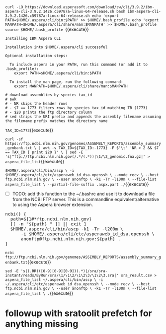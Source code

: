 `curl -LO https://download.asperasoft.com/download/sw/cli/3.9.2/ibm-aspera-cli-3.9.2.1426.c59787a-linux-64-release.sh
bash ibm-aspera-cli-3.9.2.1426.c59787a-linux-64-release.sh
echo 'export PATH=$HOME/.aspera/cli/bin:$PATH' >> $HOME/.bash_profile
echo 'export MANPATH=$HOME/.aspera/cli/share/man:$MANPATH' >> $HOME/.bash_profile
source $HOME/.bash_profile
`{{execute}}

```
Installing IBM Aspera CLI

Installation into $HOME/.aspera/cli successful

Optional installation steps:

  To include aspera in your PATH, run this command (or add it to .bash_profile):
    export PATH=$HOME/.aspera/cli/bin:$PATH

  To install the man page, run the following command:
    export MANPATH=$HOME/.aspera/cli/share/man:$MANPATH
```


```
# download assemblies by species tax_id
# awk
# - NR skips the header rows
# - $7 == 1773 filters rows by species tax_id matching TB (1773)
# - $20 prints the ftp directory column
# sed strips the URI prefix and appends the assembly filename assuming the filename prefix matches the directory name
```

`TAX_ID=1773`{{execute}}

`curl -sf https://ftp.ncbi.nlm.nih.gov/genomes/ASSEMBLY_REPORTS/assembly_summary_genbank.txt \
  | awk -v TAX_ID=${TAX_ID:-1773} -F $'\t' 'NR > 2 && $7 == TAX_ID { print $20 }' \
  | sed -E 's|^ftp://ftp.ncbi.nlm.nih.gov(/.*/(.*))|\1/\2_genomic.fna.gz|' > aspera_file_list`{{execute}}

`$HOME/.aspera/cli/bin/ascp \
  -i $HOME/.aspera/cli/etc/asperaweb_id_dsa.openssh \
  --mode recv \
  --host ftp.ncbi.nlm.nih.gov \
  --user anonftp \
  -k1 -Tr -l100m \
  --file-list aspera_file_list \
  --partial-file-suffix .aspx.part ./`{{execute}}


- [ ] TODO: add this function to the ~/.bashrc and use it to download a file from the NCBI FTP server.
  This is a commandline equivalent/alternative to using the Aspera browser extension.

<pre class="file" data-target="clipboard">
ncbi() {
  path=${1#*ftp.ncbi.nlm.nih.gov}
  [[ -n "${path} " ]] || exit 1
  $HOME/.aspera/cli/bin/ascp -k1 -Tr -l200m \
      -i $HOME/.aspera/cli/etc/asperaweb_id_dsa.openssh \
      anonftp@ftp.ncbi.nlm.nih.gov:${path} .
} 
</pre>


`ncbi ftp://ftp.ncbi.nlm.nih.gov/genomes/ASSEMBLY_REPORTS/assembly_summary_genbank.txt`{{execute}}


`sed -E 's|(.RR)([0-9][0-9][0-9])(.*)|/sra/sra-instant/reads/ByRun/sra/\1/\1\2/\1\2\3/\1\2\3.sra|' sra_result.csv > aspera_file_list
~/.aspera/cli/bin/ascp \
    -i ~/.aspera/cli/etc/asperaweb_id_dsa.openssh \
    --mode recv \
    --host ftp.ncbi.nlm.nih.gov \
    --user anonftp \
    -k1 -Tr -l100m \
    --file-list aspera_file_list \
    .`{{execute}}
# followup with sratoolit prefetch for anything missing
